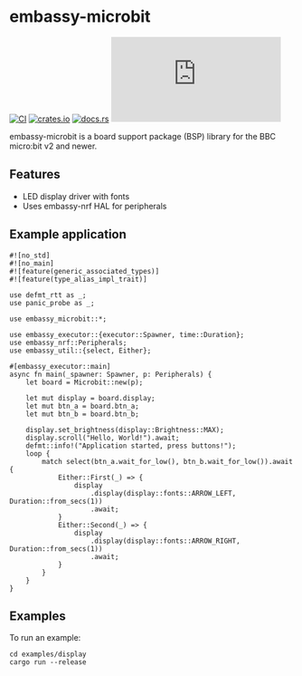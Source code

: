 # embassy-microbit

[![CI](https://github.com/embassy-rs/embassy-microbit/actions/workflows/ci.yaml/badge.svg)](https://github.com/embassy-rs/embassy-microbit/actions/workflows/ci.yaml)
[![crates.io](https://img.shields.io/crates/v/embassy-microbit.svg)](https://crates.io/crates/embassy-microbit)
[![docs.rs](https://docs.rs/embassy-microbit/badge.svg)](https://docs.rs/embassy-microbit)
[![Matrix](https://img.shields.io/matrix/embasssy-rs:matrix.org)](https://matrix.to/#/#embassy-rs:matrix.org)

embassy-microbit is a board support package (BSP) library for the BBC micro:bit v2 and newer.

## Features

* LED display driver with fonts
* Uses embassy-nrf HAL for peripherals


## Example application

```
#![no_std]
#![no_main]
#![feature(generic_associated_types)]
#![feature(type_alias_impl_trait)]

use defmt_rtt as _;
use panic_probe as _;

use embassy_microbit::*;

use embassy_executor::{executor::Spawner, time::Duration};
use embassy_nrf::Peripherals;
use embassy_util::{select, Either};

#[embassy_executor::main]
async fn main(_spawner: Spawner, p: Peripherals) {
    let board = Microbit::new(p);

    let mut display = board.display;
    let mut btn_a = board.btn_a;
    let mut btn_b = board.btn_b;

    display.set_brightness(display::Brightness::MAX);
    display.scroll("Hello, World!").await;
    defmt::info!("Application started, press buttons!");
    loop {
        match select(btn_a.wait_for_low(), btn_b.wait_for_low()).await {
            Either::First(_) => {
                display
                    .display(display::fonts::ARROW_LEFT, Duration::from_secs(1))
                    .await;
            }
            Either::Second(_) => {
                display
                    .display(display::fonts::ARROW_RIGHT, Duration::from_secs(1))
                    .await;
            }
        }
    }
}
```

## Examples

To run an example:

```
cd examples/display
cargo run --release
```
